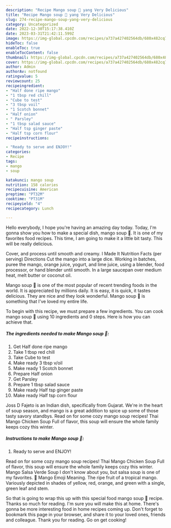 ```yaml
---
description: "Recipe Mango soup 🥭 yang Very Delicious"
title: "Recipe Mango soup 🥭 yang Very Delicious"
slug: 274-recipe-mango-soup-yang-very-delicious
category: Uncategorized
date: 2022-12-30T15:17:38.410Z
date: 2023-03-31T21:42:11.599Z
image: https://img-global.cpcdn.com/recipes/a737a427402564db/680x482cq70/mango-soup-recipe-main-photo.jpg
hideToc: false
enableToc: true
enableTocContent: false
thumbnail: https://img-global.cpcdn.com/recipes/a737a427402564db/680x482cq70/mango-soup-recipe-main-photo.jpg
cover: https://img-global.cpcdn.com/recipes/a737a427402564db/680x482cq70/mango-soup-recipe-main-photo.jpg
author: Admin
authorAv: notfound
ratingvalue: 5
reviewcount: 25
recipeingredient:
- "Half done ripe mango"
- "1 tbsp red chill"
- "Cube to test"
- "3 tbsp voil"
- "1 Scotch bonnet"
- "Half onion"
- " Parsley"
- "1 tbsp salad sauce"
- "Half tsp ginger paste"
- "Half tsp corn flour"
recipeinstructions:

- "Ready to serve and ENJOY!"
categories:
- Recipe
tags:
- mango
- soup

katakunci: mango soup 
nutrition: 158 calories
recipecuisine: American
preptime: "PT32M"
cooktime: "PT31M"
recipeyield: "4"
recipecategory: Lunch

---
```



Hello everybody, I hope you're having an amazing day today. Today, I'm gonna show you how to make a special dish, mango soup 🥭. It is one of my favorites food recipes. This time, I am going to make it a little bit tasty. This will be really delicious.

Cover, and process until smooth and creamy. I Made It Nutrition Facts (per serving) Directions Cut the mango into a large dice. Working in batches, puree the mango, orange juice, yogurt, and lime juice, using a blender, food processor, or hand blender until smooth. In a large saucepan over medium heat, melt butter or coconut oil.

Mango soup 🥭 is one of the most popular of recent trending foods in the world. It is appreciated by millions daily. It is easy, it is quick, it tastes delicious. They are nice and they look wonderful. Mango soup 🥭 is something that I've loved my entire life.


To begin with this recipe, we must prepare a few ingredients. You can cook mango soup 🥭 using 10 ingredients and 0 steps. Here is how you can achieve that.

<!--inarticleads1-->

##### The ingredients needed to make Mango soup 🥭:

1. Get Half done ripe mango
1. Take 1 tbsp red chill
1. Take Cube to test
1. Make ready 3 tbsp v/oil
1. Make ready 1 Scotch bonnet
1. Prepare Half onion
1. Get  Parsley
1. Prepare 1 tbsp salad sauce
1. Make ready Half tsp ginger paste
1. Make ready Half tsp corn flour


Joss D Fajeto is an Indian dish, specifically from Gujarat. We&#39;re in the heart of soup season, and mango is a great addition to spice up some of those tasty savory standbys. Read on for some cozy mango soup recipes! Thai Mango Chicken Soup Full of flavor, this soup will ensure the whole family keeps cozy this winter. 

<!--inarticleads2-->

##### Instructions to make Mango soup 🥭:


1. Ready to serve and ENJOY!

Read on for some cozy mango soup recipes! Thai Mango Chicken Soup Full of flavor, this soup will ensure the whole family keeps cozy this winter. Mango Salsa Verde Soup I don&#39;t know about you, but salsa soup is one of my favorites. 🥭 Mango Emoji Meaning. The ripe fruit of a tropical mango. Variously depicted in shades of yellow, red, orange, and green with a single, green leaf and stem. 

So that is going to wrap this up with this special food mango soup 🥭 recipe. Thanks so much for reading. I'm sure you will make this at home. There's gonna be more interesting food in home recipes coming up. Don't forget to bookmark this page in your browser, and share it to your loved ones, friends and colleague. Thank you for reading. Go on get cooking!
